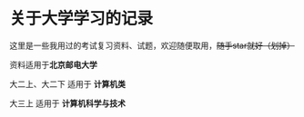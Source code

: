 # 关于大学学习的记录

这里是一些我用过的考试复习资料、试题，欢迎随便取用，~~随手star就好（划掉）~~

资料适用于**北京邮电大学** 

大二上、大二下 适用于 **计算机类**

大三上 适用于 **计算机科学与技术**
